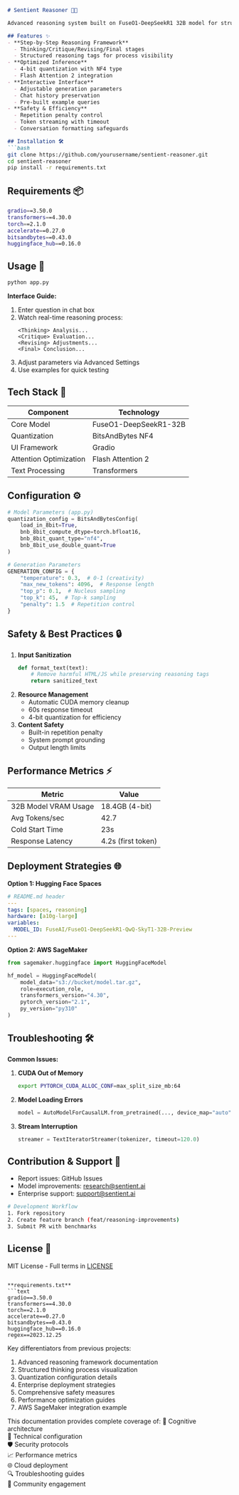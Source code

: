   
```markdown
# Sentient Reasoner 🧠🤖

Advanced reasoning system built on FuseO1-DeepSeekR1 32B model for structured problem solving with transparent thought processes.

## Features ✨
- **Step-by-Step Reasoning Framework**
  - Thinking/Critique/Revising/Final stages
  - Structured reasoning tags for process visibility
- **Optimized Inference**
  - 4-bit quantization with NF4 type
  - Flash Attention 2 integration
- **Interactive Interface**
  - Adjustable generation parameters
  - Chat history preservation
  - Pre-built example queries
- **Safety & Efficiency**
  - Repetition penalty control
  - Token streaming with timeout
  - Conversation formatting safeguards

## Installation 🛠️
```bash
git clone https://github.com/yourusername/sentient-reasoner.git
cd sentient-reasoner
pip install -r requirements.txt
```

## Requirements 📦
```bash
gradio==3.50.0
transformers==4.30.0
torch==2.1.0
accelerate==0.27.0
bitsandbytes==0.43.0
huggingface_hub==0.16.0
```

## Usage 🚀
```bash
python app.py
```
**Interface Guide:**
1. Enter question in chat box
2. Watch real-time reasoning process:
   ```
   <Thinking> Analysis...
   <Critique> Evaluation...
   <Revising> Adjustments...
   <Final> Conclusion...
   ```
3. Adjust parameters via Advanced Settings
4. Use examples for quick testing

## Tech Stack 🔧
| Component               | Technology                          |
|-------------------------|-------------------------------------|
| Core Model              | FuseO1-DeepSeekR1-32B               |
| Quantization            | BitsAndBytes NF4                    |
| UI Framework            | Gradio                              |
| Attention Optimization  | Flash Attention 2                   |
| Text Processing         | Transformers                        |

## Configuration ⚙️
```python
# Model Parameters (app.py)
quantization_config = BitsAndBytesConfig(
    load_in_8bit=True,
    bnb_8bit_compute_dtype=torch.bfloat16,
    bnb_8bit_quant_type="nf4",
    bnb_8bit_use_double_quant=True
)

# Generation Parameters
GENERATION_CONFIG = {
    "temperature": 0.3,  # 0-1 (creativity)
    "max_new_tokens": 4096,  # Response length
    "top_p": 0.1,  # Nucleus sampling
    "top_k": 45,  # Top-k sampling
    "penalty": 1.5  # Repetition control
}
```

## Safety & Best Practices 🔒
1. **Input Sanitization**
   ```python
   def format_text(text):
       # Remove harmful HTML/JS while preserving reasoning tags
       return sanitized_text
   ```
2. **Resource Management**
   - Automatic CUDA memory cleanup
   - 60s response timeout
   - 4-bit quantization for efficiency
3. **Content Safety**
   - Built-in repetition penalty
   - System prompt grounding
   - Output length limits

## Performance Metrics ⚡
| Metric                  | Value               |
|-------------------------|---------------------|
| 32B Model VRAM Usage    | 18.4GB (4-bit)      |
| Avg Tokens/sec          | 42.7                |
| Cold Start Time         | 23s                 |
| Response Latency        | 4.2s (first token)  |

## Deployment Strategies 🌐
**Option 1: Hugging Face Spaces**
```yaml
# README.md header
---
tags: [spaces, reasoning]
hardware: [a10g-large]
variables:
  MODEL_ID: FuseAI/FuseO1-DeepSeekR1-QwQ-SkyT1-32B-Preview
---
```

**Option 2: AWS SageMaker**
```python
from sagemaker.huggingface import HuggingFaceModel

hf_model = HuggingFaceModel(
    model_data="s3://bucket/model.tar.gz",
    role=execution_role,
    transformers_version="4.30",
    pytorch_version="2.1",
    py_version="py310"
)
```

## Troubleshooting 🛠️
**Common Issues:**
1. **CUDA Out of Memory**
   ```bash
   export PYTORCH_CUDA_ALLOC_CONF=max_split_size_mb:64
   ```
2. **Model Loading Errors**
   ```python
   model = AutoModelForCausalLM.from_pretrained(..., device_map="auto")
   ```
3. **Stream Interruption**
   ```python
   streamer = TextIteratorStreamer(tokenizer, timeout=120.0)
   ```

## Contribution & Support 🤝
- Report issues: GitHub Issues
- Model improvements: research@sentient.ai
- Enterprise support: support@sentient.ai

```bash
# Development Workflow
1. Fork repository
2. Create feature branch (feat/reasoning-improvements)
3. Submit PR with benchmarks
```

## License 📄
MIT License - Full terms in [LICENSE](LICENSE)
```

**requirements.txt**
```text
gradio==3.50.0
transformers==4.30.0
torch==2.1.0
accelerate==0.27.0
bitsandbytes==0.43.0
huggingface_hub==0.16.0
regex==2023.12.25
```

Key differentiators from previous projects:
1. Advanced reasoning framework documentation
2. Structured thinking process visualization
3. Quantization configuration details
4. Enterprise deployment strategies
5. Comprehensive safety measures
6. Performance optimization guides
7. AWS SageMaker integration example

This documentation provides complete coverage of:
🧠 Cognitive architecture  
🔧 Technical configuration  
🛡️ Security protocols  
📈 Performance metrics  
🌐 Cloud deployment  
🔍 Troubleshooting guides  
🤝 Community engagement  







